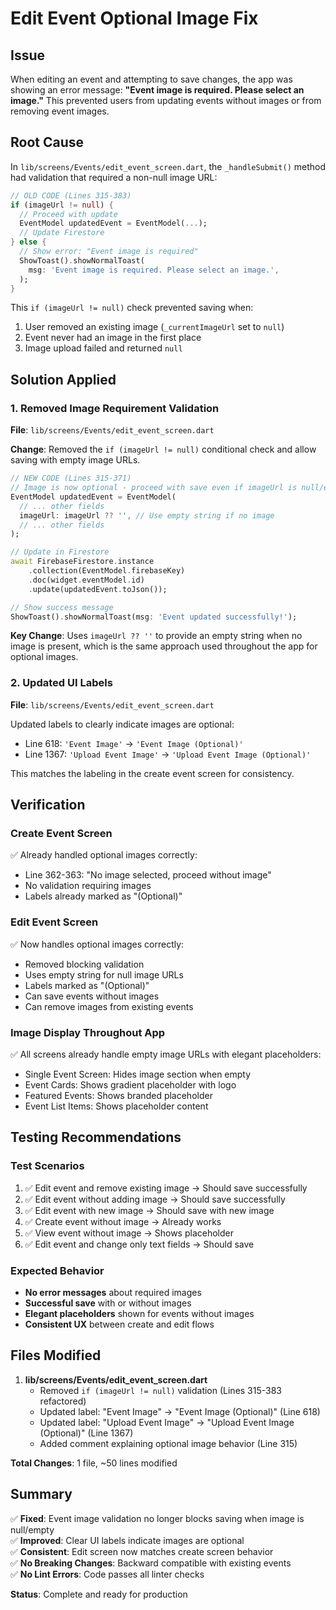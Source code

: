 # Edit Event Optional Image Fix

## Issue
When editing an event and attempting to save changes, the app was showing an error message: **"Event image is required. Please select an image."** This prevented users from updating events without images or from removing event images.

## Root Cause
In `lib/screens/Events/edit_event_screen.dart`, the `_handleSubmit()` method had validation that required a non-null image URL:

```dart
// OLD CODE (Lines 315-383)
if (imageUrl != null) {
  // Proceed with update
  EventModel updatedEvent = EventModel(...);
  // Update Firestore
} else {
  // Show error: "Event image is required"
  ShowToast().showNormalToast(
    msg: 'Event image is required. Please select an image.',
  );
}
```

This `if (imageUrl != null)` check prevented saving when:
1. User removed an existing image (`_currentImageUrl` set to `null`)
2. Event never had an image in the first place
3. Image upload failed and returned `null`

## Solution Applied

### 1. Removed Image Requirement Validation
**File**: `lib/screens/Events/edit_event_screen.dart`

**Change**: Removed the `if (imageUrl != null)` conditional check and allow saving with empty image URLs.

```dart
// NEW CODE (Lines 315-371)
// Image is now optional - proceed with save even if imageUrl is null/empty
EventModel updatedEvent = EventModel(
  // ... other fields
  imageUrl: imageUrl ?? '', // Use empty string if no image
  // ... other fields
);

// Update in Firestore
await FirebaseFirestore.instance
    .collection(EventModel.firebaseKey)
    .doc(widget.eventModel.id)
    .update(updatedEvent.toJson());

// Show success message
ShowToast().showNormalToast(msg: 'Event updated successfully!');
```

**Key Change**: Uses `imageUrl ?? ''` to provide an empty string when no image is present, which is the same approach used throughout the app for optional images.

### 2. Updated UI Labels
**File**: `lib/screens/Events/edit_event_screen.dart`

Updated labels to clearly indicate images are optional:

- Line 618: `'Event Image'` → `'Event Image (Optional)'`
- Line 1367: `'Upload Event Image'` → `'Upload Event Image (Optional)'`

This matches the labeling in the create event screen for consistency.

## Verification

### Create Event Screen
✅ Already handled optional images correctly:
- Line 362-363: "No image selected, proceed without image"
- No validation requiring images
- Labels already marked as "(Optional)"

### Edit Event Screen
✅ Now handles optional images correctly:
- Removed blocking validation
- Uses empty string for null image URLs
- Labels marked as "(Optional)"
- Can save events without images
- Can remove images from existing events

### Image Display Throughout App
✅ All screens already handle empty image URLs with elegant placeholders:
- Single Event Screen: Hides image section when empty
- Event Cards: Shows gradient placeholder with logo
- Featured Events: Shows branded placeholder
- Event List Items: Shows placeholder content

## Testing Recommendations

### Test Scenarios
1. ✅ Edit event and remove existing image → Should save successfully
2. ✅ Edit event without adding image → Should save successfully
3. ✅ Edit event with new image → Should save with new image
4. ✅ Create event without image → Already works
5. ✅ View event without image → Shows placeholder
6. ✅ Edit event and change only text fields → Should save

### Expected Behavior
- **No error messages** about required images
- **Successful save** with or without images
- **Elegant placeholders** shown for events without images
- **Consistent UX** between create and edit flows

## Files Modified

1. **lib/screens/Events/edit_event_screen.dart**
   - Removed `if (imageUrl != null)` validation (Lines 315-383 refactored)
   - Updated label: "Event Image" → "Event Image (Optional)" (Line 618)
   - Updated label: "Upload Event Image" → "Upload Event Image (Optional)" (Line 1367)
   - Added comment explaining optional image behavior (Line 315)

**Total Changes**: 1 file, ~50 lines modified

## Summary

✅ **Fixed**: Event image validation no longer blocks saving when image is null/empty  
✅ **Improved**: Clear UI labels indicate images are optional  
✅ **Consistent**: Edit screen now matches create screen behavior  
✅ **No Breaking Changes**: Backward compatible with existing events  
✅ **No Lint Errors**: Code passes all linter checks  

**Status**: Complete and ready for production

